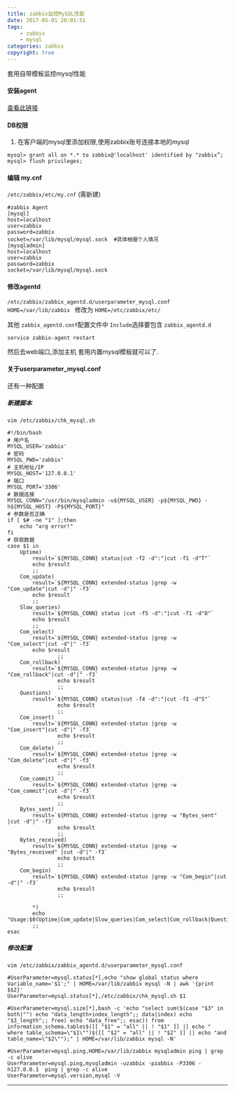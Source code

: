 ```yaml
---
title: zabbix监控MySQL性能
date: 2017-05-01 20:01:51
tags:
    - zabbix
    - mysql
categories: zabbix
copyright: true
---
```


套用自带模板监控mysql性能

<!--more-->

#### 安装agent 
[查看此链接](http://dl1548.site/2017/04/18/zabbix-agent%E5%AE%89%E8%A3%85/)

####  DB权限
1. 在客户端的mysql里添加权限,使用zabbix账号连接本地的mysql
```
mysql> grant all on *.* to zabbix@'localhost' identified by "zabbix”;
mysql> flush privileges;
```
#### 编辑 my.cnf
`/etc/zabbix/etc/my.cnf` (需新建)
```
#zabbix Agent
[mysql]
host=localhost
user=zabbix
password=zabbix
socket=/var/lib/mysql/mysql.sock  #具体根据个人情况
[mysqladmin]
host=localhost
user=zabbix
password=zabbix
socket=/var/lib/mysql/mysql.sock
```
#### 修改agentd
`/etc/zabbix/zabbix_agentd.d/userparameter_mysql.conf`
`HOME=/var/lib/zabbix ` 修改为 ` HOME=/etc/zabbix/etc/ `

其他
`zabbix_agentd.conf`配置文件中
`Include`选择要包含 `zabbix_agentd.d`

`service zabbix-agent restart`

然后去web端口,添加主机 套用内置mysql模板就可以了.


#### 关于userparameter_mysql.conf
 还有一种配置

#####  新建脚本
`vim /etc/zabbix/chk_mysql.sh`
```
#!/bin/bash
# 用户名
MYSQL_USER='zabbix'
# 密码
MYSQL_PWD='zabbix'
# 主机地址/IP
MYSQL_HOST='127.0.0.1'
# 端口
MYSQL_PORT='3306'
# 数据连接
MYSQL_CONN="/usr/bin/mysqladmin -u${MYSQL_USER} -p${MYSQL_PWD} -h${MYSQL_HOST} -P${MYSQL_PORT}"
# 参数是否正确
if [ $# -ne "1" ];then 
    echo "arg error!" 
fi 
# 获取数据
case $1 in 
    Uptime) 
        result=`${MYSQL_CONN} status|cut -f2 -d":"|cut -f1 -d"T"` 
        echo $result 
        ;; 
    Com_update) 
        result=`${MYSQL_CONN} extended-status |grep -w "Com_update"|cut -d"|" -f3` 
        echo $result 
        ;; 
    Slow_queries) 
        result=`${MYSQL_CONN} status |cut -f5 -d":"|cut -f1 -d"O"` 
        echo $result 
        ;; 
    Com_select) 
        result=`${MYSQL_CONN} extended-status |grep -w "Com_select"|cut -d"|" -f3` 
        echo $result 
                ;; 
    Com_rollback) 
        result=`${MYSQL_CONN} extended-status |grep -w "Com_rollback"|cut -d"|" -f3` 
                echo $result 
                ;; 
    Questions) 
        result=`${MYSQL_CONN} status|cut -f4 -d":"|cut -f1 -d"S"` 
                echo $result 
                ;; 
    Com_insert) 
        result=`${MYSQL_CONN} extended-status |grep -w "Com_insert"|cut -d"|" -f3` 
                echo $result 
                ;; 
    Com_delete) 
        result=`${MYSQL_CONN} extended-status |grep -w "Com_delete"|cut -d"|" -f3` 
                echo $result 
                ;; 
    Com_commit) 
        result=`${MYSQL_CONN} extended-status |grep -w "Com_commit"|cut -d"|" -f3` 
                echo $result 
                ;; 
    Bytes_sent) 
        result=`${MYSQL_CONN} extended-status |grep -w "Bytes_sent" |cut -d"|" -f3` 
                echo $result 
                ;; 
    Bytes_received) 
        result=`${MYSQL_CONN} extended-status |grep -w "Bytes_received" |cut -d"|" -f3` 
                echo $result 
                ;; 
    Com_begin) 
        result=`${MYSQL_CONN} extended-status |grep -w "Com_begin"|cut -d"|" -f3` 
                echo $result 
                ;; 

        *) 
        echo "Usage:$0(Uptime|Com_update|Slow_queries|Com_select|Com_rollback|Questions|Com_insert|Com_delete|Com_commit|Bytes_sent|Bytes_received|Com_begin)" 
        ;; 
esac
```

##### 修改配置
```
vim /etc/zabbix/zabbix_agentd.d/userparameter_mysql.conf

#UserParameter=mysql.status[*],echo "show global status where Variable_name='$1';" | HOME=/var/lib/zabbix mysql -N | awk '{print $$2}'
UserParameter=mysql.status[*],/etc/zabbix/chk_mysql.sh $1

#UserParameter=mysql.size[*],bash -c 'echo "select sum($(case "$3" in both|"") echo "data_length+index_length";; data|index) echo "$3_length";; free) echo "data_free";; esac)) from information_schema.tables$([[ "$1" = "all" || ! "$1" ]] || echo " where table_schema=\"$1\"")$([[ "$2" = "all" || ! "$2" ]] || echo "and table_name=\"$2\"");" | HOME=/var/lib/zabbix mysql -N'

#UserParameter=mysql.ping,HOME=/var/lib/zabbix mysqladmin ping | grep -c alive
UserParameter=mysql.ping,mysqladmin -uzabbix -pzabbix -P3306 -h127.0.0.1  ping | grep -c alive
UserParameter=mysql.version,mysql -V

```

___